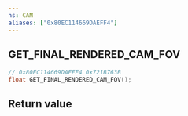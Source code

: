 ```yaml
---
ns: CAM
aliases: ["0x80EC114669DAEFF4"]
---
```

## GET_FINAL_RENDERED_CAM_FOV

```c
// 0x80EC114669DAEFF4 0x721B763B
float GET_FINAL_RENDERED_CAM_FOV();
```

## Return value
